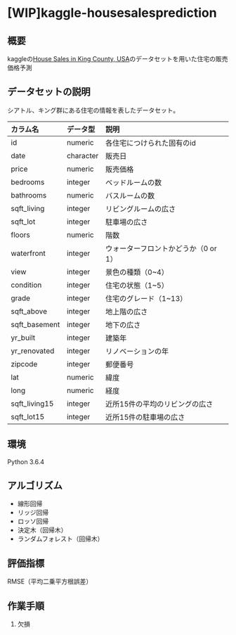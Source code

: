 # [WIP]kaggle-housesalesprediction

## 概要
kaggleの[House Sales in King County, USA](https://www.kaggle.com/harlfoxem/housesalesprediction)のデータセットを用いた住宅の販売価格予測

## データセットの説明
シアトル、キング群にある住宅の情報を表したデータセット。

| カラム名 | データ型 | 説明 |
|:---|:---|:---|
|id |numeric |各住宅につけられた固有のid |
|date |character |販売日 |
|price |numeric |販売価格 |
|bedrooms |integer |ベッドルームの数 |
|bathrooms |numeric |バスルームの数 |
|sqft_living |integer |リビングルームの広さ |
|sqft_lot |integer |駐車場の広さ |
|floors |numeric |階数 |
|waterfront |integer |ウォーターフロントかどうか（0 or 1） |
|view |integer |景色の種類（0~4） |
|condition |integer |住宅の状態（1~5） |
|grade |integer |住宅のグレード（1~13） |
|sqft_above |integer |地上階の広さ |
|sqft_basement |integer |地下の広さ |
|yr_built |integer |建築年 |
|yr_renovated |integer |リノベーションの年 |
|zipcode |integer |郵便番号 |
|lat |numeric |緯度 |
|long |numeric |経度 |
|sqft_living15 |integer |近所15件の平均のリビングの広さ |
| sqft_lot15|integer |近所15件の駐車場の広さ |

## 環境
Python 3.6.4

## アルゴリズム
- 線形回帰
- リッジ回帰
- ロッソ回帰
- 決定木（回帰木）
- ランダムフォレスト（回帰木）

## 評価指標
RMSE（平均二乗平方根誤差）

## 作業手順
1. 欠損

